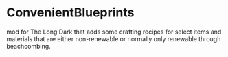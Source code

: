 # ConvenientBlueprints
 mod for The Long Dark that adds some crafting recipes for select items and materials that are either non-renewable or normally only renewable through beachcombing.

